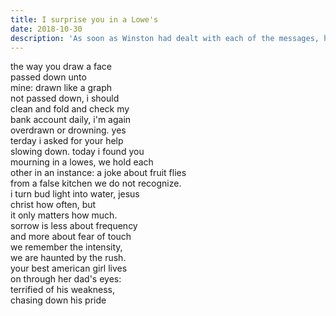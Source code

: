 ```yaml
---
title: I surprise you in a Lowe's
date: 2018-10-30
description: 'As soon as Winston had dealt with each of the messages, he clipped his speakwritten corrections to the appropriate copy of the Times and pushed them into the pneumatic tube. '
---
```


the way you draw a face  
passed down  unto  
mine: drawn like a graph    
not passed down, i should   
clean and fold and check my  
bank account daily, i'm again   
overdrawn or drowning. yes  
terday i asked for your help   
slowing down. today i found you  
mourning in a lowes, we hold each   
other in an instance: a joke about fruit flies    
from a false kitchen we do not recognize.   
i turn bud light into water, jesus  
christ how often, but  
it only matters how much.  
sorrow is less about frequency  
and more about fear of touch  
we remember the intensity,  
we are haunted by the rush.  
your best american girl lives  
on through her dad's eyes:    
terrified of his weakness,  
chasing down his pride
